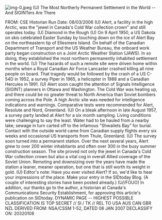 ![img-0.jpeg](img-0.jpeg)
(U) The Most Northerly Permanent Settlement in the World -- And SIGINTers Are There

FROM:
CSE Historian
Run Date: 08/03/2006
(U) Alert, a facility in the high Arctic, was the "jewel in Canada's Cold War collection crown" and still operates today.
(U) Diamond in the Rough
(U) On 9 April 1950, a US Dakota on skis celebrated Easter Sunday by touching down on the ice of Alert Bay on the northeastern tip of Ellesmere Island. On behalf of the Canadian Department of Transport and the US Weather Bureau, the onboard work party began construction on a Joint Arctic Weather Station (JAWS). In so doing, they established the most northern permanently inhabited settlement in the world.
(U) The hazards of such a remote site were driven home within months when a Royal Canadian Air Force Lancaster crashed killing all nine people on board. That tragedy would be followed by the crash of a US C-54D in 1952, a survey Piper in 1965, a helicopter in 1988 and a Canadian Hercules in 1991.
(U) Alert soon caught the attention of Signals Intelligence (SIGINT) planners in Ottawa and Washington. The Cold War was heating up, and there could be no greater threat to North America than Soviet bombers coming across the Pole. A high Arctic site was needed for intelligence indications and warnings. Comparative tests were recommended for Alert, Resolute and Nord, Greenland.
(U) On a bleak afternoon in late August 1957, a survey party landed at Alert for a six month sampling. Living conditions were challenging to say the least. Water had to be hauled from a nearby lake; sewage in turn carted off to the infamous "Shwailets Bay" for burial. Contact with the outside world came from Canadian supply flights every six weeks and occasional US transports from Thule, Greenland.
(U) The survey soon turned into a permanent station. Over the next several years, Alert grew to over 200 winter inhabitants and often over 300 in the busy summer construction season. The site proved not only the jewel in Canada's Cold War collection crown but also a vital cog in overall Allied coverage of the Soviet Union. Remoting and downsizing over the years have made the station a leaner, meaner operation, but one that is still worth its weight in gold.
(U) Editor's note: Have you ever visited Alert? If so, we'd like to hear your impressions of the place. Make your entry in the SIDtoday Blog. (A couple of interesting stories have been posted already.)
(U//FOUO) In addition, our thanks go to the author, a historian at Canada's Communications Security Establishment, for approving this article's publication on SIDtoday.
DYNAMIC PAGE -- HIGHEST POSSIBLE CLASSIFICATION IS TOP SECRET // SI / TK // REL TO USA AUS CAN GBR NZL
DERIVED FROM: NSA/CSSM 1-52, DATED 08 JAN 2007 DECLASSIFY ON: 20320108
